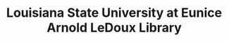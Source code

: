 ---
layout: repo
title: "Louisiana State University at Eunice Arnold LeDoux Library"
id: 24859
permalink: repos/24859/
---
